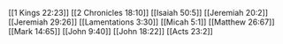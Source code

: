 [[1 Kings 22:23]]
[[2 Chronicles 18:10]]
[[Isaiah 50:5]]
[[Jeremiah 20:2]]
[[Jeremiah 29:26]]
[[Lamentations 3:30]]
[[Micah 5:1]]
[[Matthew 26:67]]
[[Mark 14:65]]
[[John 9:40]]
[[John 18:22]]
[[Acts 23:2]]
